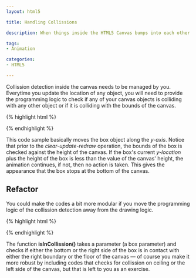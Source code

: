 ```yaml
---
layout: html5

title: Handling Collissions

description: When things inside the HTML5 Canvas bumps into each other

tags:
- Animation

categories:
- HTML5

---
```



Collission detection inside the canvas needs to be managed by you. Everytime you update the location of any object, you will need to provide the programming logic to check if any of your canvas objects is colliding with any other object or if it is colliding with the bounds of the canvas.

{% highlight html %}
<!DOCTYPE html>
<html>
<head>	
	<script>
	
  var c = null;
  var cx = null;
  var box = null;
  
  window.onload = function() {
    
    c = document.getElementById('mycanvas');
    cx = c.getContext('2d');
    box = new Box();
    
    update();
    
    function update() {
            
      if((box.y + box.height) < c.height) {
        cx.clearRect(0,0,c.width, c.height);
        cx.fillRect(box.x, box.y, box.width, box.height);
        box.y = box.y + box.speed;
      }
      setTimeout(update,50);
    }
  }

  function Box() {
    this.x = 0;
    this.y = 0;
    this.width = 50;
    this.height = 50;
    this.speed = 5;
  }
	</script>
</head>

<body>
  <canvas id='mycanvas' height='400' width='500'>
  </canvas>
</body>

</html>
{% endhighlight %}

This code sample basically moves the box object along the *y-axis*. Notice that prior to the *clear-update-redraw* operation, the bounds of the box is checked against the height of the canvas. If the box's current *y-location* plus the height of the box is less than the value of the canvas' height, the animation continues, if not, then no action is taken. This gives the appearance that the box stops at the bottom of the canvas.

## Refactor 

You could make the codes a bit more modular if you move the programming logic of the collission detection away from the drawing logic.

{% highlight html %}
<!DOCTYPE html>
<html>
<head>	
	<script>
	
  var c = null;
  var cx = null;
  var box = null;
  
  window.onload = function() {
    
    c = document.getElementById('mycanvas');
    cx = c.getContext('2d');
    box = new Box();
    
    update();
    
    function update() {
      if(!isInCollission(box)) {
        cx.clearRect(0,0,c.width, c.height);
        cx.fillRect(box.x, box.y, box.width, box.height);
        box.y += box.speed;
        setTimeout(update,50);
      }
    }
  }

  function isInCollission(box) {
    if((box.x + box.width) < c.width &  
       (box.y + box.height) < c.height) {
         return false;
       }
    else {
      return true;
    }
  }

  function Box() {
    this.x = 0;
    this.y = 0;
    this.width = 50;
    this.height = 50;
    this.speed = 5;
  }
	</script>
</head>

<body>
  <canvas id='mycanvas' height='400' width='500'>
  </canvas>
</body>
</html>
{% endhighlight %} 

The function **isInCollission()** takes a parameter (a box parameter) and checks if either the bottom or the right side of the box is in contact with either the right boundary or the floor of the canvas &mdash; of course you make it more robust by including codes that checks for collission on ceiling or the left side of the canvas, but that is left to you as an exercise.







